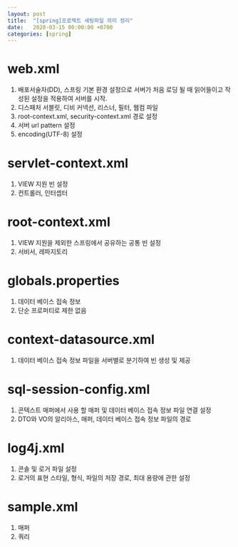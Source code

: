 ```yaml
---
layout: post
title:  "[spring]프로젝트 세팅파일 의미 정리"
date:   2020-03-15 00:00:00 +0700
categories: [spring]
---
```


# web.xml
1. 배포서술자(DD), 스프링 기본 환경 설정으로 서버가 처음 로딩 될 때 읽어들이고 작성된 설정을 적용하여 서버를 시작.
2. 디스패처 서블릿, 디비 커넥션, 리스너, 필터, 웹컴 파일
3. root-context.xml, security-context.xml 경로 설정
4. 서버 url pattern 설정
5. encoding(UTF-8) 설정

# servlet-context.xml
1. VIEW 지원 빈 설정
2. 컨트롤러, 인터셉터

# root-context.xml
1. VIEW 지원을 제외한 스프링에서 공유하는 공통 빈 설정
2. 서비서, 레파지토리

# globals.properties
1. 데이터 베이스 접속 정보
2. 단순 프로퍼티로 제한 없음

# context-datasource.xml
1. 데이터 베이스 접속 정보 파일을 서버별로 분기하여 빈 생성 및 제공

# sql-session-config.xml
1. 콘텍스트 매퍼에서 사용 할 매퍼 및 데이터 베이스 접속 정보 파일 연결 설정
2. DTO와 VO의 알리아스, 매퍼, 데이터 베이스 접속 정보 파일의 경로

# log4j.xml
1. 콘솔 및 로거 파일 설정
2. 로거의 표현 스타일, 형식, 파일의 저장 경로, 최대 용량에 관한 설정

# sample.xml
1. 매퍼
2. 쿼리
